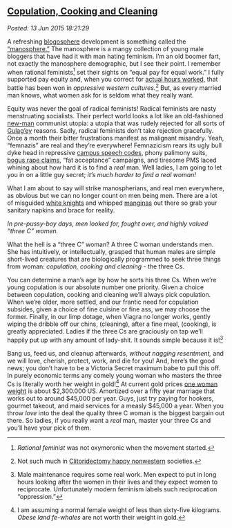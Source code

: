  
[Copulation, Cooking and Cleaning](https://bakerjd99.wordpress.com/2015/06/13/copulation-cooking-and-cleaning/)
---------------------------------------------------------------------------------------------------------------

*Posted: 13 Jun 2015 18:21:29*

A refreshing
[blogosphere](https://www.merriam-webster.com/dictionary/blogosphere)
development is something called the
[“manosphere.”](https://www.urbandictionary.com/define.php?term=Manosphere)
The manosphere is a mangy collection of young male bloggers that have
had it with man hating feminism. I’m an old boomer fart, not exactly the
manosphere demographic, but I see their point. I remember when rational
feminists[^1x5059] set their sights on “equal pay for equal work.” I fully
supported pay equity and, when you correct for [actual hours
worked](https://www.forbes.com/sites/realspin/2012/04/16/its-time-that-we-end-the-equal-pay-myth/),
that battle has been won in *oppressive western cultures.*[^2x5059] But, as
every married man knows, what women ask for is seldom what they really
want.

Equity was never the goal of radical feminists! Radical feminists are
nasty menstruating socialists. Their perfect world looks a lot like an
old-fashioned [new-man](https://en.wikipedia.org/wiki/New_Soviet_man)
communist utopia: a utopia that was rudely rejected for all sorts of
[Gulag’ey](https://www.slate.com/articles/news_and_politics/foreigners/2008/08/death_of_a_writer.html)
reasons. Sadly, radical feminists don’t take rejection gracefully. Once
a month their bitter frustrations manifest as malignant misandry. Yeah,
“femnazis” are real and they’re everywhere! Femnazicism rears its ugly
bull dyke head in repressive [campus speech
codes](https://www.nytimes.com/2015/03/22/opinion/sunday/judith-shulevitz-hiding-from-scary-ideas.html?_r=0),
phony palimony suits, [bogus rape
claims](https://en.wikipedia.org/wiki/False_accusation_of_rape), “fat
acceptance” campaigns, and tiresome PMS laced whining about how hard it
is to find a *real* man. Well ladies, I am going to let you in on a
little guy secret; *it’s much harder to find a real woman!*

What I am about to say will strike manospherians, and real men
everywhere, as obvious but we can no longer count on men being men.
There are a lot of misguided [white
knights](https://www.urbandictionary.com/define.php?term=White+Knight)
and whipped [manginas](https://rationalwiki.org/wiki/Fun:Mangina) out
there so grab your sanitary napkins and brace for reality.

*In pre-pussy-boy days, men looked for, fought over, and highly valued
“three C” women.*

What the hell is a “three C” woman? A three C woman understands men. She
has intuitively, or intellectually, grasped that human males are simple
short-lived creatures that are biologically programmed to seek three
things from woman: *copulation, cooking and cleaning* - the three Cs.

You can determine a man’s age by how he sorts his three Cs. When we’re
young copulation is our absolute number one priority. Given a choice
between copulation, cooking and cleaning we’ll always pick copulation.
When we’re older, more settled, and our frantic need for copulation
subsides, given a choice of fine cuisine or fine ass, we may choose the
former. Finally, in our limp dotage, when Viagra no longer works, gently
wiping the dribble off our chins, (cleaning), after a fine meal,
(cooking), is greatly appreciated. Ladies if the three Cs are graciously
on tap we’ll happily put up with any amount of lady-shit. It sounds
simple because it is![^3x5059] 

Bang us, feed us, and cleanup afterwards,
*without nagging resentment,* and we will love, cherish, protect, work,
and die for you! And, here’s the good news; you don’t have to be a
Victoria Secret maximum babe to pull this off. In purely economic terms
any comely young woman who masters the three Cs is literally worth her
weight in gold![^4x5059] At current gold prices [one woman
weight](https://www.wolframalpha.com/input/?i=dollar+value+of+60kg+gold)
is about \$2,300.000 US. Amortized over a fifty year marriage that works
out to around \$45,000 per year. Guys, just try paying for hookers,
gourmet takeout, and maid services for a measly \$45,000 a year. When
you throw *love* into the deal the quality three C woman is the biggest
bargain out there. So ladies, if you really want a *real* man, master
your three Cs and you’ll have your pick of them.

[^1x5059]: *Rational feminist* was not oxymoronic when the movement started.

[^2x5059]: Not such much in [Clitoridectomy happy
    nonwestern](https://thefederalist.com/2014/07/07/the-pathetic-provincialism-of-american-feminists/)
    societies.

[^3x5059]: Male maintenance requires some real work. Men expect to put in
    long hours looking after the women in their lives and they expect
    women to reciprocate. Unfortunately modern feminism labels such
    reciprocation “oppression.”

[^4x5059]: I am assuming a normal female weight of less than sixty-five
    kilograms. *Obese land fe-whales* are not worth their weight in
    gold.
